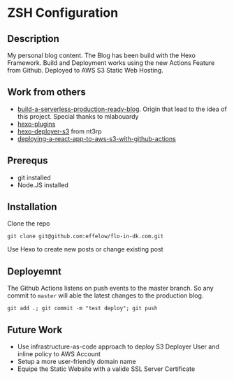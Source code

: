 # ZSH Configuration

##  Description
My personal blog content. The Blog has been build with the Hexo Framework. Build and Deployment works using the new Actions Feature from Github. Deployed to AWS S3 Static Web Hosting.


## Work from others

* [build-a-serverless-production-ready-blog]. Origin that lead to the idea of this project. Special thanks to mlabouardy
* [hexo-plugins] 
* [hexo-deployer-s3] from nt3rp
* [deploying-a-react-app-to-aws-s3-with-github-actions] 


[build-a-serverless-production-ready-blog]: https://hackernoon.com/build-a-serverless-production-ready-blog-b1583c0a5ac2
[hexo-plugins]:                             https://hexo.io/plugins/
[hexo-deployer-s3]:                         https://github.com/nt3rp/hexo-deployer-s3
[deploying-a-react-app-to-aws-s3-with-github-actions]:                       https://medium.com/trackstack/deploying-a-react-app-to-aws-s3-with-github-actions-b1cb9ba75c95

## Prerequs

* git installed
* Node.JS installed

## Installation

Clone the repo
```console
git clone git@github.com:effelow/flo-in-dk.com.git
```

Use Hexo to create new posts or change existing post 

## Deployemnt

The Github Actions listens on push events to the master branch. So any commit to `master` will able the latest changes to the production blog.
```console
git add .; git commit -m "test deploy"; git push
```

## Future Work

* Use infrastructure-as-code approach to deploy S3 Deployer User and inline policy to AWS Account
* Setup a more user-friendly domain name
* Equipe the Static Website with a valide SSL Server Certificate